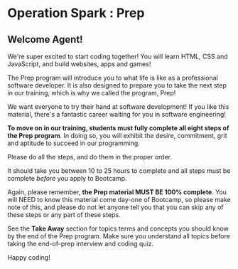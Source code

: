 
Operation Spark : Prep
===
## Welcome Agent!

We're super excited to start coding together! You will learn HTML, CSS and JavaScript, and build websites, apps and games! 

The Prep program will introduce you to what life is like as a professional software developer. It is also designed to prepare you to take the next step in our training, which is why we called the program, Prep!

We want everyone to try their hand at software development! If you like this material, there's a fantastic career waiting for you in software engineering!

**To move on in our training, students must fully complete all eight steps of the Prep program**.  In doing so, you will exhibit the desire, commitment, grit and aptitude to succeed in our programming.

Please do all the steps, and do them in the proper order.

It should take you between 10 to 25 hours to complete and all steps must be complete _before_ you apply to Bootcamp.

Again, please remember, **the Prep material MUST BE 100% complete**. You will NEED to know this material come day-one of Bootcamp, so please make note of this, and please do not let anyone tell you that you can skip any of these steps or any part of these steps.  

See the **Take Away** section for topics terms and concepts you should know by the end of the Prep program.  Make sure you understand all topics before taking the end-of-prep interview and coding quiz.

Happy coding!
